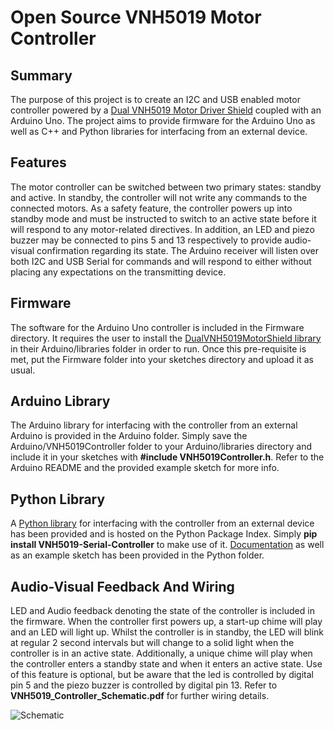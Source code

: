 # Open Source VNH5019 Motor Controller

## Summary
The purpose of this project is to create an I2C and USB enabled motor controller powered by a [Dual VNH5019 Motor Driver
Shield](https://www.pololu.com/product/2507) coupled with an Arduino Uno. The project aims to provide firmware for the Arduino
Uno as well as C++ and Python libraries for interfacing from an external device.

## Features
The motor controller can be switched between two primary states: standby and active. In standby, the controller will not
write any commands to the connected motors. As a safety feature, the controller powers up into standby mode and must be 
instructed to switch to an active state before it will respond to any motor-related directives. In addition, an LED and 
piezo buzzer may be connected to pins 5 and 13 respectively to provide audio-visual confirmation regarding its state. The
Arduino receiver will listen over both I2C and USB Serial for commands and will respond to either without placing any 
expectations on the transmitting device.

## Firmware
The software for the Arduino Uno controller is included in the Firmware directory. It requires the user to install the
[DualVNH5019MotorShield library](https://github.com/pololu/dual-vnh5019-motor-shield) in their Arduino/libraries folder
in order to run. Once this pre-requisite is met, put the Firmware folder into your sketches directory and upload it as usual.

## Arduino Library
The Arduino library for interfacing with the controller from an external Arduino is provided in the Arduino folder. Simply 
save the Arduino/VNH5019Controller folder to your Arduino/libraries directory and include it in your sketches with **#include 
VNH5019Controller.h**. Refer to the Arduino README and the provided example sketch for more info.

## Python Library
A [Python library](https://pypi.org/project/VNH5019-Serial-Controller/) for interfacing with the controller from an external 
device has been provided and is hosted on the Python Package Index. Simply **pip install VNH5019-Serial-Controller** to make
use of it. [Documentation](https://github.com/JoshuaBillson/VNH5019Controller/tree/master/Python) as well as an example sketch 
has been provided in the Python folder.

## Audio-Visual Feedback And Wiring
LED and Audio feedback denoting the state of the controller is included in the firmware. When
the controller first powers up, a start-up chime will play and an LED will light up. Whilst the controller
is in standby, the LED will blink at regular 2 second intervals but will change to a solid light when the controller
is in an active state. Additionally, a unique chime will play when the controller enters a standby state and when
it enters an active state. Use of this feature is optional, but be aware that the led is controlled
by digital pin 5 and the piezo buzzer is controlled by digital pin 13. Refer to **VNH5019_Controller_Schematic.pdf**
for further wiring details.  

![Schematic](https://live.staticflickr.com/65535/50284192913_de4fc9436f_b.jpg)
